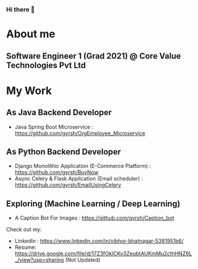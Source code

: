 ### Hi there 👋


<!---**gyrsh/gyrsh** is a ✨ _special_ ✨ repository because its `README.md` (this file) appears on your GitHub profile.-->
# About me
## Software Engineer 1 (Grad 2021) @ Core Value Technologies Pvt Ltd

# My Work
## As Java Backend Developer
- Java Spring Boot Microservice  : https://github.com/gyrsh/OrgEmployee_Microservice

## As Python Backend Developer
- Django Monolithic Application (E-Commerce Platform) : https://github.com/gyrsh/BuyNow
- Async Celery & Flask Application (Email scheduler) : https://github.com/gyrsh/EmailUsingCelery

## Exploring (Machine Learning / Deep Learning)
- A Caption Bot For Images  : https://github.com/gyrsh/Caption_bot


Check out my:
- LinkedIn : https://www.linkedin.com/in/vibhor-bhatnagar-5381951b6/
- Resume: https://drive.google.com/file/d/17Z3fOkICKv3ZeubtAUKmMu2cthHNZ6L_/view?usp=sharing (Not Updated)

<!---- ⚡ Fun fact: ...
-->
